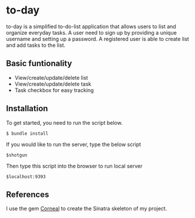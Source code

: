 # to-day
to-day is a simplified to-do-list application that allows users to list and organize everyday tasks. A user need to sign up by providing a unique username and setting up a password. A registered user is able to create list and add tasks to the list.

## Basic funtionality
- View/create/update/delete list
- View/create/update/delete task
- Task checkbox for easy tracking

## Installation
To get started, you need to run the script below.

```$ bundle install```

If you would like to run the server, type the below script

```$shotgun```

Then type this script into the browser to run local server

```$localhost:9393```

## References
I use the gem [Corneal](https://github.com/thebrianemory/corneal) to create the Sinatra skeleton of my project.
